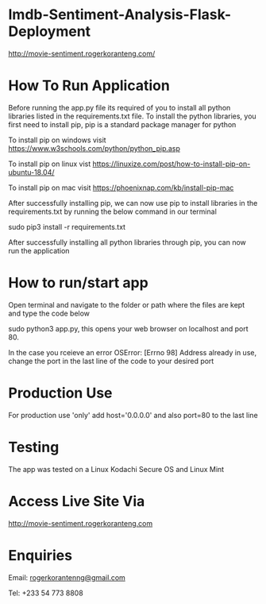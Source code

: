 # Imdb-Sentiment-Analysis-Flask-Deployment
http://movie-sentiment.rogerkoranteng.com/



# How To Run Application
Before running the app.py file its required of you to install all python libraries listed in the requirements.txt file. To install the python libraries, you first need to install pip, pip is a standard package manager for python

To install pip on windows visit https://www.w3schools.com/python/python_pip.asp

To install pip on linux vist https://linuxize.com/post/how-to-install-pip-on-ubuntu-18.04/

To install pip on mac visit https://phoenixnap.com/kb/install-pip-mac

After successfully installing pip, we can now use pip to install libraries in the requirements.txt by running the below command in our terminal

sudo pip3 install -r requirements.txt

After successfully installing all python libraries through pip, you can now run the application

# How to run/start app
Open terminal and navigate to the folder or path where the files are kept and type the code below

sudo python3 app.py, this opens your web browser on localhost and port 80.

In the case you rceieve an error OSError: [Errno 98] Address already in use, change the port in the last line of the code to your desired port

# Production Use
For production use 'only' add host='0.0.0.0' and also port=80 to the last line

# Testing
The app was tested on a Linux Kodachi Secure OS and Linux Mint

# Access Live Site Via
http://movie-sentiment.rogerkoranteng.com

# Enquiries
Email: rogerkorantenng@gmail.com

Tel: +233 54 773 8808
